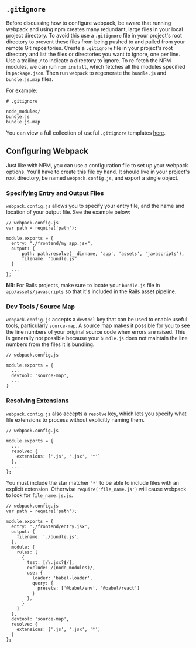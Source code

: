 

## `.gitignore`

Before discussing how to configure webpack, be aware that running webpack and using npm creates many redundant, large files in your local project directory. To avoid this use a `.gitignore` file in your project's root directory to prevent these files from being pushed to and pulled from your remote Git repositories. Create a `.gitignore` file in your project's root directory and list the files or directories you want to ignore, one per line. Use a trailing `/` to indicate a directory to ignore. To re-fetch the NPM modules, we can run `npm install`, which fetches all the modules specified in `package.json`. Then run `webpack` to regenerate the `bundle.js` and `bundle.js.map` files.

For example:

    # .gitignore

    node_modules/
    bundle.js
    bundle.js.map

You can view a full collection of useful `.gitignore` templates [here](https://github.com/github/gitignore).

## Configuring Webpack

Just like with NPM, you can use a configuration file to set up your webpack options. You'll have to create this file by hand. It should live in your project's root directory, be named `webpack.config.js`, and export a single object.

### Specifying Entry and Output Files

`webpack.config.js` allows you to specify your entry file, and the name and location of your output file. See the example below:

    // webpack.config.js
    var path = require('path');

    module.exports = {
      entry: "./frontend/my_app.jsx",
      output: {
          path: path.resolve(__dirname, 'app', 'assets', 'javascripts'),
          filename: "bundle.js"
      }
      ...
    };

**NB**: For Rails projects, make sure to locate your `bundle.js` file in `app/assets/javascripts` so that it's included in the Rails asset pipeline.

### Dev Tools / Source Map

`webpack.config.js` accepts a `devtool` key that can be used to enable useful tools, particularly `source-map`. A source map makes it possible for you to see the line numbers of your original source code when errors are raised. This is generally not possible because your `bundle.js` does not maintain the line numbers from the files it is bundling.

    // webpack.config.js

    module.exports = {
      ...
      devtool: 'source-map',
      ...
    }

### Resolving Extensions

`webpack.config.js` also accepts a `resolve` key, which lets you specify what file extensions to process without explicitly naming them.

    // webpack.config.js

    module.exports = {
      ...
      resolve: {
        extensions: ['.js', '.jsx', '*']
      },
      ...
    };

You must include the star matcher `'*'` to be able to include files with an explicit extension. Otherwise `require('file_name.js')` will cause webpack to look for `file_name.js.js`.

    // webpack.config.js
    var path = require('path');

    module.exports = {
      entry: './frontend/entry.jsx',
      output: {
        filename: './bundle.js',
      },
      module: {
        rules: [
          {
            test: [/\.jsx?$/],
            exclude: /(node_modules)/,
            use: {
              loader: 'babel-loader',
              query: {
                presets: ['@babel/env', '@babel/react']
              }
            },
          }
        ]
      },
      devtool: 'source-map',
      resolve: {
        extensions: ['.js', '.jsx', '*']
      }
    };




